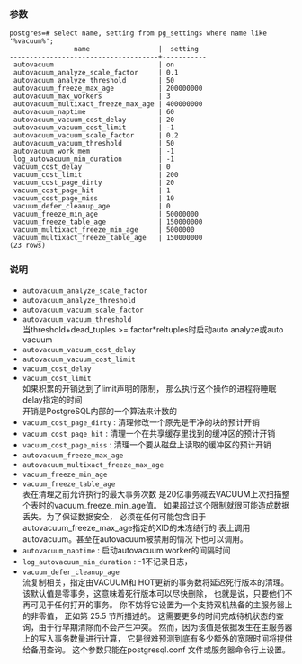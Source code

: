 ### 参数
```
postgres=# select name, setting from pg_settings where name like '%vacuum%';
                name                 |  setting
-------------------------------------+-----------
 autovacuum                          | on
 autovacuum_analyze_scale_factor     | 0.1
 autovacuum_analyze_threshold        | 50
 autovacuum_freeze_max_age           | 200000000
 autovacuum_max_workers              | 3
 autovacuum_multixact_freeze_max_age | 400000000
 autovacuum_naptime                  | 60
 autovacuum_vacuum_cost_delay        | 20
 autovacuum_vacuum_cost_limit        | -1
 autovacuum_vacuum_scale_factor      | 0.2
 autovacuum_vacuum_threshold         | 50
 autovacuum_work_mem                 | -1
 log_autovacuum_min_duration         | -1
 vacuum_cost_delay                   | 0
 vacuum_cost_limit                   | 200
 vacuum_cost_page_dirty              | 20
 vacuum_cost_page_hit                | 1
 vacuum_cost_page_miss               | 10
 vacuum_defer_cleanup_age            | 0
 vacuum_freeze_min_age               | 50000000
 vacuum_freeze_table_age             | 150000000
 vacuum_multixact_freeze_min_age     | 5000000
 vacuum_multixact_freeze_table_age   | 150000000
(23 rows)
```

### 说明
- ```autovacuum_analyze_scale_factor```
- ```autovacuum_analyze_threshold```
- ```autovacuum_vacuum_scale_factor```
- ```autovacuum_vacuum_threshold```  
    当threshold+dead_tuples >= factor*reltuples时启动auto analyze或auto vacuum
- ```autovacuum_vacuum_cost_delay```
- ```autovacuum_vacuum_cost_limit``` 
- ```vacuum_cost_delay```
- ```vacuum_cost_limit```  
	如果积累的开销达到了limit声明的限制， 那么执行这个操作的进程将睡眠delay指定的时间  
	开销是PostgreSQL内部的一个算法来计数的
- ```vacuum_cost_page_dirty``` : 清理修改一个原先是干净的块的预计开销
- ```vacuum_cost_page_hit``` : 清理一个在共享缓存里找到的缓冲区的预计开销
- ```vacuum_cost_page_miss``` : 清理一个要从磁盘上读取的缓冲区的预计开销
- ```autovacuum_freeze_max_age```  
- ```autovacuum_multixact_freeze_max_age```  
- ```vacuum_freeze_min_age```
- ```vacuum_freeze_table_age```  
    表在清理之前允许执行的最大事务次数 是20亿事务减去VACUUM上次扫描整个表时的vacuum_freeze_min_age值。 如果超过这个限制就很可能造成数据丢失。为了保证数据安全， 必须在任何可能包含旧于autovacuum_freeze_max_age指定的XID的未冻结行的 表上调用autovacuum。甚至在autovacuum被禁用的情况下也可以调用。
- ```autovacuum_naptime``` : 启动autovacuum worker的间隔时间
- ```log_autovacuum_min_duration``` : -1不记录日志，
- ```vacuum_defer_cleanup_age```  
    流复制相关，指定由VACUUM和 HOT更新的事务数将延迟死行版本的清理。 该默认值是零事务，这意味着死行版本可以尽快删除， 也就是说，只要他们不再可见于任何打开的事务。 你不妨将它设置为一个支持双机热备的主服务器上的非零值， 正如第 25.5 节所描述的。 这需要更多的时间完成待机状态的查询，由于行早期清除而不会产生冲突。 然而，因为该值是依据发生在主服务器上的写入事务数量进行计算， 它是很难预测到底有多少额外的宽限时间将提供给备用查询。 这个参数只能在postgresql.conf 文件或服务器命令行上设置。